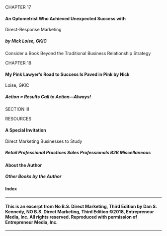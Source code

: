 CHAPTER 17

#### An Optometrist Who Achieved Unexpected Success with
 Direct-Response Marketing
##### by Nick Loise, GKIC
 Consider a Book Beyond the Traditional Business Relationship Strategy

CHAPTER 18

#### My Pink Lawyer’s Road to Success Is Paved in Pink by Nick
 Loise, GKIC
##### Action = Results Call to Action—Always!

SECTION III

RESOURCES
#### A Special Invitation

 Direct Marketing Businesses to Study

##### Retail Professional Practices Sales Professionals B2B Miscellaneous

#### About the Author

##### Other Books by the Author

#### Index


-----

#### This is an excerpt from No B.S. Direct Marketing, Third Edition by Dan S. Kennedy, NO B.S. Direct Marketing, Third Edition ©2018, Entrepreneur Media, Inc. All rights reserved. Reproduced with permission of Entrepreneur Media, Inc.


-----